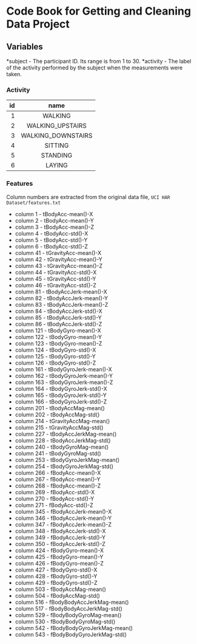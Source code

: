 # Code Book for Getting and Cleaning Data Project

## Variables

*subject - The participant ID. Its range is from 1 to 30. 
*activity - The label of the activity performed by the subject when the measurements were taken.


### Activity

| id |              name |
|---:|:-----------------:|
|  1 |           WALKING|
|  2 |  WALKING_UPSTAIRS|
|  3 | WALKING_DOWNSTAIRS|
|  4|            SITTING|
|  5|           STANDING|
|  6|            LAYING|

### Features

Column numbers are extracted from the original data file, `UCI HAR Dataset/features.txt`
* column 1 - tBodyAcc-mean()-X 
* column 2 - tBodyAcc-mean()-Y 
* column 3 - tBodyAcc-mean()-Z 
* column 4 - tBodyAcc-std()-X 
* column 5 - tBodyAcc-std()-Y 
* column 6 - tBodyAcc-std()-Z 
* column 41 - tGravityAcc-mean()-X 
* column 42 - tGravityAcc-mean()-Y 
* column 43 - tGravityAcc-mean()-Z 
* column 44 - tGravityAcc-std()-X 
* column 45 - tGravityAcc-std()-Y 
* column 46 - tGravityAcc-std()-Z 
* column 81 - tBodyAccJerk-mean()-X 
* column 82 - tBodyAccJerk-mean()-Y 
* column 83 - tBodyAccJerk-mean()-Z 
* column 84 - tBodyAccJerk-std()-X 
* column 85 - tBodyAccJerk-std()-Y 
* column 86 - tBodyAccJerk-std()-Z 
* column 121 - tBodyGyro-mean()-X 
* column 122 - tBodyGyro-mean()-Y 
* column 123 - tBodyGyro-mean()-Z 
* column 124 - tBodyGyro-std()-X 
* column 125 - tBodyGyro-std()-Y 
* column 126 - tBodyGyro-std()-Z 
* column 161 - tBodyGyroJerk-mean()-X 
* column 162 - tBodyGyroJerk-mean()-Y 
* column 163 - tBodyGyroJerk-mean()-Z 
* column 164 - tBodyGyroJerk-std()-X 
* column 165 - tBodyGyroJerk-std()-Y 
* column 166 - tBodyGyroJerk-std()-Z 
* column 201 - tBodyAccMag-mean() 
* column 202 - tBodyAccMag-std() 
* column 214 - tGravityAccMag-mean() 
* column 215 - tGravityAccMag-std() 
* column 227 - tBodyAccJerkMag-mean() 
* column 228 - tBodyAccJerkMag-std() 
* column 240 - tBodyGyroMag-mean() 
* column 241 - tBodyGyroMag-std() 
* column 253 - tBodyGyroJerkMag-mean() 
* column 254 - tBodyGyroJerkMag-std() 
* column 266 - fBodyAcc-mean()-X 
* column 267 - fBodyAcc-mean()-Y 
* column 268 - fBodyAcc-mean()-Z 
* column 269 - fBodyAcc-std()-X 
* column 270 - fBodyAcc-std()-Y 
* column 271 - fBodyAcc-std()-Z 
* column 345 - fBodyAccJerk-mean()-X 
* column 346 - fBodyAccJerk-mean()-Y 
* column 347 - fBodyAccJerk-mean()-Z 
* column 348 - fBodyAccJerk-std()-X 
* column 349 - fBodyAccJerk-std()-Y 
* column 350 - fBodyAccJerk-std()-Z 
* column 424 - fBodyGyro-mean()-X 
* column 425 - fBodyGyro-mean()-Y 
* column 426 - fBodyGyro-mean()-Z 
* column 427 - fBodyGyro-std()-X 
* column 428 - fBodyGyro-std()-Y 
* column 429 - fBodyGyro-std()-Z 
* column 503 - fBodyAccMag-mean() 
* column 504 - fBodyAccMag-std() 
* column 516 - fBodyBodyAccJerkMag-mean() 
* column 517 - fBodyBodyAccJerkMag-std() 
* column 529 - fBodyBodyGyroMag-mean() 
* column 530 - fBodyBodyGyroMag-std() 
* column 542 - fBodyBodyGyroJerkMag-mean() 
* column 543 - fBodyBodyGyroJerkMag-std() 


        
         
         
         
